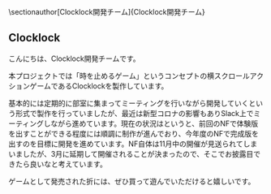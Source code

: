 \sectionauthor[Clocklock開発チーム]{Clocklock開発チーム}

## Clocklock

こんにちは、Clocklock開発チームです。

本プロジェクトでは「時を止めるゲーム」というコンセプトの横スクロールアクションゲームであるClocklockを製作しています。

基本的には定期的に部室に集まってミーティングを行いながら開発していくという形式で製作を行っていましたが、最近は新型コロナの影響もありSlack上でミーティングしながら進めています。現在の状況はというと、前回のNFで体験版を出すことができる程度には順調に制作が進んでおり、今年度のNFで完成版を出すのを目標に開発を進めています。NF自体は11月中の開催が見送られてしまいましたが、3月に延期して開催されることが決まったので、そこでお披露目できたら良いなと考えています。

ゲームとして発売された折には、ぜひ買って遊んでいただけると嬉しいです。
